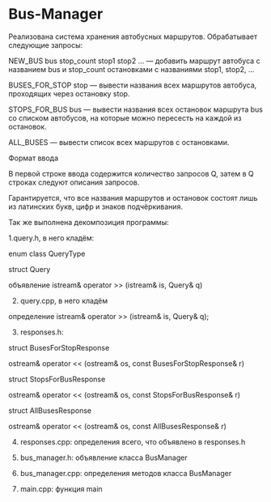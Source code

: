 # Bus-Manager
Реализована система хранения автобусных маршрутов. Обрабатывает следующие запросы:

NEW_BUS bus stop_count stop1 stop2 ... — добавить маршрут автобуса с названием bus и stop_count остановками с названиями stop1, stop2, ...

BUSES_FOR_STOP stop — вывести названия всех маршрутов автобуса, проходящих через остановку stop.

STOPS_FOR_BUS bus — вывести названия всех остановок маршрута bus со списком автобусов, на которые можно пересесть на каждой из остановок.

ALL_BUSES — вывести список всех маршрутов с остановками.

Формат ввода

В первой строке ввода содержится количество запросов Q, затем в Q строках следуют описания запросов.

Гарантируется, что все названия маршрутов и остановок состоят лишь из латинских букв, цифр и знаков подчёркивания.

Так же выполнена декомпозиция программы:

  1.query.h, в него кладём:

enum class QueryType

struct Query

объявление istream& operator >> (istream& is, Query& q)

  2. query.cpp, в него кладём

определение istream& operator >> (istream& is, Query& q);

  3. responses.h:

struct BusesForStopResponse

ostream& operator << (ostream& os, const BusesForStopResponse& r)

struct StopsForBusResponse

ostream& operator << (ostream& os, const StopsForBusResponse& r)

struct AllBusesResponse

ostream& operator << (ostream& os, const AllBusesResponse& r)

  4. responses.cpp: определения всего, что объявлено в responses.h

  5. bus_manager.h: объявление класса BusManager

  6. bus_manager.cpp: определения методов класса BusManager

  7. main.cpp: функция main
